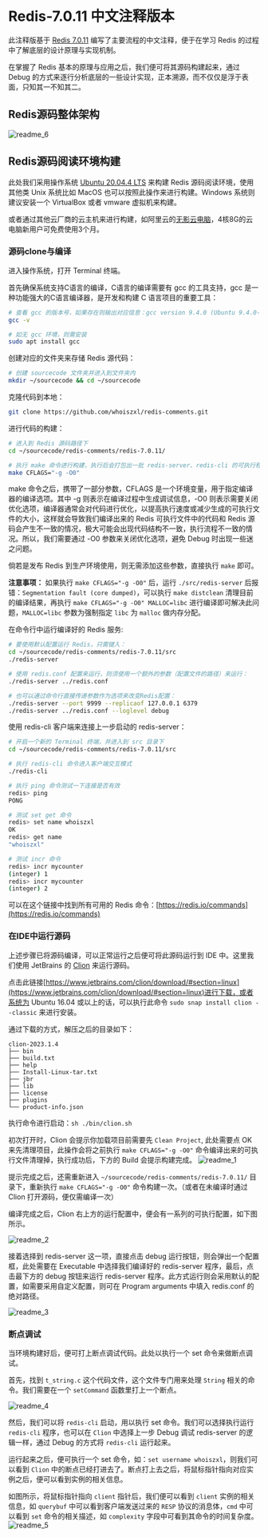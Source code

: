 # Redis-7.0.11 中文注释版本

此注释版基于 [Redis 7.0.11](https://github.com/redis/redis/tree/7.0.11) 编写了主要流程的中文注释，便于在学习 Redis 的过程中了解底层的设计原理与实现机制。

在掌握了 Redis 基本的原理与应用之后，我们便可将其源码构建起来，通过 Debug 的方式来逐行分析底层的一些设计实现，正本溯源，而不仅仅是浮于表面，只知其一不知其二。

## Redis源码整体架构
![readme_6](assets/readme_6.png)

## Redis源码阅读环境构建
此处我们采用操作系统 [Ubuntu 20.04.4 LTS](https://releases.ubuntu.com/focal/) 来构建 Redis 源码阅读环境，使用其他类 Unix 系统比如 MacOS 也可以按照此操作来进行构建。Windows 系统则建议安装一个 VirtualBox 或者 vmware 虚拟机来构建。

或者通过其他云厂商的云主机来进行构建，如阿里云的[无影云电脑](https://www.aliyun.com/minisite/goods?userCode=u47plryb)，4核8G的云电脑新用户可免费使用3个月。


### 源码clone与编译
进入操作系统，打开 Terminal 终端。

首先确保系统支持C语言的编译，C语言的编译需要有 gcc 的工具支持，gcc 是一种功能强大的C语言编译器，是开发和构建 C 语言项目的重要工具：
```bash
# 查看 gcc 的版本号，如果存在则输出对应信息：gcc version 9.4.0 (Ubuntu 9.4.0-1ubuntu1~20.04.1)
gcc -v

# 如无 gcc 环境，则需安装
sudo apt install gcc
```

创建对应的文件夹来存储 Redis 源代码：
```bash
# 创建 sourcecode 文件夹并进入到文件夹内
mkdir ~/sourcecode && cd ~/sourcecode
```

克隆代码到本地：
```bash
git clone https://github.com/whoiszxl/redis-comments.git
```

进行代码的构建：
```bash
# 进入到 Redis 源码路径下
cd ~/sourcecode/redis-comments/redis-7.0.11/

# 执行 make 命令进行构建，执行后会打包出一批 redis-server、redis-cli 的可执行程序出来
make CFLAGS="-g -O0"
```
make 命令之后，携带了一部分参数，CFLAGS 是一个环境变量，用于指定编译器的编译选项。其中 -g 则表示在编译过程中生成调试信息，-O0 则表示需要关闭优化选项，编译器通常会对代码进行优化，以提高执行速度或减少生成的可执行文件的大小，这样就会导致我们编译出来的 Redis 可执行文件中的代码和 Redis 源码会产生不一致的情况，极大可能会出现代码结构不一致，执行流程不一致的情况。所以，我们需要通过 -O0 参数来关闭优化选项，避免 Debug 时出现一些迷之问题。

倘若是发布 Redis 到生产环境使用，则无需添加这些参数，直接执行 `make` 即可。

**注意事项：**
如果执行 `make CFLAGS="-g -O0"` 后，运行 `./src/redis-server` 后报错：`Segmentation fault (core dumped)`，可以执行 `make distclean` 清理目前的编译结果，再执行 `make CFLAGS="-g -O0" MALLOC=libc` 进行编译即可解决此问题，`MALLOC=libc` 参数为强制指定 `libc` 为 `malloc` 做内存分配。


在命令行中运行编译好的 Redis 服务:
```bash
# 要使用默认配置运行 Redis，只需键入：
cd ~/sourcecode/redis-comments/redis-7.0.11/src
./redis-server

# 使用 redis.conf 配置来运行，则须使用一个额外的参数（配置文件的路径）来运行：
./redis-server ../redis.conf

# 也可以通过命令行直接传递参数作为选项来改变Redis配置：
./redis-server --port 9999 --replicaof 127.0.0.1 6379
./redis-server ../redis.conf --loglevel debug
```

使用 redis-cli 客户端来连接上一步启动的 redis-server：
```bash
# 开启一个新的 Terminal 终端，并进入到 src 目录下
cd ~/sourcecode/redis-comments/redis-7.0.11/src

# 执行 redis-cli 命令进入客户端交互模式
./redis-cli

# 执行 ping 命令测试一下连接是否有效
redis> ping
PONG

# 测试 set get 命令
redis> set name whoiszxl
OK
redis> get name
"whoiszxl"

# 测试 incr 命令
redis> incr mycounter
(integer) 1
redis> incr mycounter
(integer) 2
```

可以在这个链接中找到所有可用的 Redis 命令：[https://redis.io/commands](https://redis.io/commands)


### 在IDE中运行源码
上述步骤已将源码编译，可以正常运行之后便可将此源码运行到 IDE 中。这里我们使用 JetBrains 的 [Clion](https://www.jetbrains.com/clion/) 来运行源码。

点击此链接[https://www.jetbrains.com/clion/download/#section=linux](https://www.jetbrains.com/clion/download/#section=linux)进行下载，或者系统为 Ubuntu 16.04 或以上的话，可以执行此命令 `sudo snap install clion --classic` 来进行安装。

通过下载的方式，解压之后的目录如下：
```
clion-2023.1.4
├── bin
├── build.txt
├── help
├── Install-Linux-tar.txt
├── jbr
├── lib
├── license
├── plugins
└── product-info.json
```

执行命令进行启动：`sh ./bin/clion.sh`


初次打开时，Clion 会提示你加载项目前需要先 `Clean Project`, 此处需要点 OK 来先清理项目，此操作会将之前执行 `make CFLAGS="-g -O0"` 命令编译出来的可执行文件清理掉，执行成功后，下方的 Build 会提示构建完成。
![readme_1](assets/readme_1.png)

提示完成之后，还需重新进入 `~/sourcecode/redis-comments/redis-7.0.11/` 目录下，重新执行 `make CFLAGS="-g -O0"` 命令构建一次。（或者在未编译时通过 Clion 打开源码，便仅需编译一次）

编译完成之后，Clion 右上方的运行配置中，便会有一系列的可执行配置，如下图所示。

![readme_2](assets/readme_2.png)


接着选择到 redis-server 这一项，直接点击 debug 运行按钮，则会弹出一个配置框，此处需要在 Executable 中选择我们编译好的 redis-server 程序，最后，点击最下方的 debug 按钮来运行 redis-server 程序。此方式运行则会采用默认的配置，如需要采用自定义配置，则可在 Program arguments 中填入 redis.conf 的绝对路径。

![readme_3](assets/readme_3.png)


### 断点调试
当环境构建好后，便可打上断点调试代码。此处以执行一个 set 命令来做断点调试。

首先，找到 `t_string.c` 这个代码文件，这个文件专门用来处理 `String` 相关的命令。我们需要在一个 `setCommand` 函数里打上一个断点。

![readme_4](assets/readme_4.png)

然后，我们可以将 `redis-cli` 启动，用以执行 set 命令。我们可以选择执行运行 `redis-cli` 程序，也可以在 `Clion` 中选择上一步 Debug 调试 redis-server 的逻辑一样，通过 Debug 的方式将 `redis-cli` 运行起来。

运行起来之后，便可执行一个 set 命令，如：`set username whoiszxl`，则我们可以看到 `Clion` 中的断点已经打进去了。断点打上去之后，将鼠标指针指向对应实例之后，便可以看到实例的相关信息。

如图所示，将鼠标指针指向 `client` 指针后，我们便可以看到 `client` 实例的相关信息，如 `querybuf` 中可以看到客户端发送过来的 `RESP` 协议的消息体，`cmd` 中可以看到 `set` 命令的相关描述，如 `complexity` 字段中可看到其命令的时间复杂度。
![readme_5](assets/readme_5.png)

